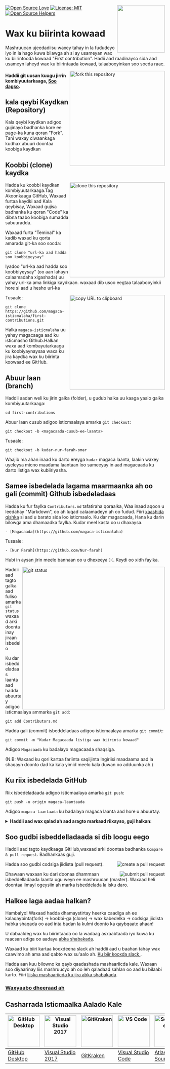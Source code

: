 [![Open Source Love](https://firstcontributions.github.io/open-source-badges/badges/open-source-v1/open-source.svg)](https://github.com/firstcontributions/open-source-badges)
[<img align="right" width="150" src="https://firstcontributions.github.io/assets/Readme/join-slack-team.png">](https://join.slack.com/t/firstcontributors/shared_invite/zt-1hg51qkgm-Xc7HxhsiPYNN3ofX2_I8FA)
[![License: MIT](https://img.shields.io/badge/License-MIT-green.svg)](https://opensource.org/licenses/MIT)
[![Open Source Helpers](https://www.codetriage.com/roshanjossey/first-contributions/badges/users.svg)](https://www.codetriage.com/roshanjossey/first-contributions)

# Wax ku biirinta kowaad

Mashruucan ujeedadiisu waxey tahay in la fududeyo iyo in la hago kuwa bilawga ah si ay usameyan wax ku biirintooda kowaad "First contribution". Hadii aad raadinayso sida aad usameyn laheyd wax ku biirintaada kowaad, talaabooyinkan soo socda raac.


<img align="right" width="300" src="https://firstcontributions.github.io/assets/Readme/fork.png" alt="fork this repository" />

#### Haddii git uusan kuugu jirrin kombiyuutarkaaga, [Soo dagso](https://docs.github.com/en/get-started/quickstart/set-up-git).

## kala qeybi Kaydkan (Repository)

Kala qeybi kaydkan adigoo gujinayo badhanka kore ee page-ka kuna qoran "Fork".
Tani waxay ciwaankaga kudhax abuuri doontaa koobiga kaydkan

## Koobbi (clone) kaydka

<img align="right" width="300" src="https://firstcontributions.github.io/assets/Readme/clone.png" alt="clone this repository" />

Hadda ku koobbi kaydkan kombiyuutarkaaga.Tag Akoonkaaga GitHub, Waxaad furtaa kaydki aad Kala qeybisay, Waxaad gujisa badhanka ku qoran "Code" ka dibna taabo koobiga sumadda sabuuradda.

Waxaad furta "Teminal" ka kadib waxad ku qorta amarada git-ka soo socda:

```
git clone "url-ka aad hadda soo koobbiyeysay"
```

Iyadoo "url-ka aad hadda soo koobbiyeysay"  (oo aan lahayn calaamadaha xigashada) uu yahay url-ka ama linkiga kaydkaan. waxaad dib usoo eegtaa talaabooyinkii hore si aad u hesho url-ka

<img align="right" width="300" src="https://firstcontributions.github.io/assets/Readme/copy-to-clipboard.png" alt="copy URL to clipboard" />

Tusaale:

```
git clone https://github.com/magaca-isticmalaha/first-contributions.git
```

Halka `magaca-isticmalaha` uu yahay magacaaga aad ku isticmasho Github.Halkan waxa aad kombayutarkaaga ku koobiyaynaysaa waxa ku jira kaydka wax ku biirinta koowaad ee GitHub.

## Abuur laan (branch)

Haddii aadan weli ku jirin galka (folder), u gudub halka uu kaaga yaalo galka kombiyuutarkaaga:

```
cd first-contributions
```

Abuur laan cusub adigoo isticmaalaya amarka `git checkout`:

```
git checkout -b <magacaada-cusub-ee-laanta>
```

Tusaale:

```
git checkout -b kudar-nur-farah-omar
```

Waajib ma ahan inaad ku darto ereyga `kudar` magaca laanta, laakin waxey uyeleysa micno maadama laantaan loo sameeyay in aad magacaada ku darto listiga wax kubiiriyasha.

## Samee isbedelada lagama maarmaanka ah oo gali (commit) Github isbedeladaas

Hadda ku fur faylka `Contributors.md` tafatiraha qoraalka,
Waa inaad aqoon u leedahay "Markdown", oo ah luqad calaamadeyn ah oo fudud. Fiiri [xaashida qishka](https://github.com/adam-p/markdown-here/wiki/Markdown-Cheatsheet) si aad u barato sida loo isticmaalo.
Ku dar magacaada, Hana ku darin bilowga ama dhamaadka faylka. Kudar meel kasta oo u dhaxaysa.

```
- [Magacaada](https://github.com/magaca-isticmalaha)
```

Tusaale:

```
- [Nur Farah](https://github.com/Nur-farah)
```

Hubi in aysan jirin meelo bannaan oo u dhexeeya `](`. Keydi oo xidh faylka.


<img align="right" width="450" src="https://firstcontributions.github.io/assets/Readme/git-status.png" alt="git status" />

Haddii aad tagto galka aad fuliso amarka `git status` waxaad arki doonta inay jiraan isbedelo

Ku dar isbeddeladaas laanta aad hadda abuurtay adigoo isticmaalaya ammarka `git add`:

```
git add Contributors.md
```

Hadda gali (commit) isbeddeladaas adigoo isticmaalaya amarka `git commit`:

```
git commit -m "Kudar Magacaada listiga wax biirinta kowaad"
```

Adigoo `Magacaada` ku badalayo magacaada shaqsiga.

(N.B: Waxaad ku qori kartaa fariinta xaqiijinta Ingiriisi maadaama aad la shaqayn doonto dad ka kala yimid meelo kala duwan oo adduunka ah.)

## Ku riix isbedelada GitHub

Riix isbedeladaada adigoo isticmaalaya amarka `git push`:

```
git push -u origin magaca-laantaada
```

Adigoo `magaca-laantaada` ku badalaya magaca laanta aad hore u abuurtay.

<details>
<summary> <strong>Haddii aad wax qalad ah aad aragto markaad riixayso, guji halkan:</strong> </summary>

- ### Cilad Xaqiijin
     <pre>remote: Support for password authentication was removed on August 13, 2021. Please use a personal access token instead.
  remote: Please see https://github.blog/2020-12-15-token-authentication-requirements-for-git-operations/ for more information.
  fatal: Authentication failed for 'https://github.com/<your-username>/first-contributions.git/'</pre>
  Tag [casharrada GitHub](https://docs.github.com/en/authentication/connecting-to-github-with-ssh/adding-a-new-ssh-key-to-your-github-account) ee ku saabsan abuuritaanka iyo habaynta furaha SSH ee akoonkaaga

</details>

## Soo gudbi isbeddelladaada si dib loogu eego

Haddii aad tagto kaydkaaga GitHub,waxaad arki doontaa badhanka `Compare & pull request`. Badhankaas guji.

<img style="float: right;" src="https://firstcontributions.github.io/assets/Readme/compare-and-pull.png" alt="create a pull request" />

Hadda soo gudbi codsiga jiidista (pull request).

<img style="float: right;" src="https://firstcontributions.github.io/assets/Readme/submit-pull-request.png" alt="submit pull request" />

Dhawaan waxaan ku dari doonaa dhammaan isbeddelladaada laanta ugu weyn ee mashruucan (master). Waxaad heli doontaa iimayl ogeysiin ah marka isbeddelada la isku daro.

## Halkee laga aadaa halkan?

Hambalyo! Waxaad hadda dhamaystirtay heerka caadiga ah ee kalaqaybinta(fork) -> koobbi-ga (clone) -> wax kabedelka -> codsiga jiidista habka shaqada oo aad inta badan la kulmi doonto ka qaybqaate ahaan!

U dabaaldeg wax ku biirintaada oo la wadaag asxaabtaada iyo kuwa ku raacsan adiga oo aadaya [abka shabakada](https://firstcontributions.github.io/#social-share).

Waxaad ku biiri kartaa kooxdeena slack ah haddii aad u baahan tahay wax caawimo ah ama aad qabto wax su'aalo ah. [Ku biir kooxda slack ](https://join.slack.com/t/firstcontributors/shared_invite/zt-1hg51qkgm-Xc7HxhsiPYNN3ofX2_I8FA).

Hadda aan kuu bilowno ka qayb qaadashada mashaariicda kale. Waxaan soo diyaarinay liis mashruucyo ah oo leh qaladaad sahlan oo aad ku bilaabi karto. Fiiri [liiska mashaariicda ku jira abka shabakada](https://firstcontributions.github.io/#project-list).

### [Waxyaabo dheeraad ah](additional-material/git_workflow_scenarios/additional-material.md)

## Casharrada Isticmaalka Aalado Kale

| <a href="gui-tool-tutorials/github-desktop-tutorial.md"><img alt="GitHub Desktop" src="https://desktop.github.com/images/desktop-icon.svg" width="100"></a> | <a href="gui-tool-tutorials/github-windows-vs2017-tutorial.md"><img alt="Visual Studio 2017" src="https://upload.wikimedia.org/wikipedia/commons/c/cd/Visual_Studio_2017_Logo.svg" width="100"></a> | <a href="gui-tool-tutorials/gitkraken-tutorial.md"><img alt="GitKraken" src="https://firstcontributions.github.io/assets/gui-tool-tutorials/gitkraken-tutorial/gk-icon.png" width="100"></a> | <a href="gui-tool-tutorials/github-windows-vs-code-tutorial.md"><img alt="VS Code" src="https://upload.wikimedia.org/wikipedia/commons/1/1c/Visual_Studio_Code_1.35_icon.png" width=100></a> | <a href="gui-tool-tutorials/sourcetree-macos-tutorial.md"><img alt="Sourcetree App" src="https://wac-cdn.atlassian.com/dam/jcr:81b15cde-be2e-4f4a-8af7-9436f4a1b431/Sourcetree-icon-blue.svg" width=100></a> | <a href="gui-tool-tutorials/github-windows-intellij-tutorial.md"><img alt="IntelliJ IDEA" src="https://upload.wikimedia.org/wikipedia/commons/thumb/9/9c/IntelliJ_IDEA_Icon.svg/512px-IntelliJ_IDEA_Icon.svg.png" width=100></a> |
| ----------------------------------------------------------------------------------------------------------------------------------------------------------- | --------------------------------------------------------------------------------------------------------------------------------------------------------------------------------------------------- | -------------------------------------------------------------------------------------------------------------------------------------------------------------------------------------------- | -------------------------------------------------------------------------------------------------------------------------------------------------------------------------------------------- | ------------------------------------------------------------------------------------------------------------------------------------------------------------------------------------------------------------ | -------------------------------------------------------------------------------------------------------------------------------------------------------------------------------------------------------------------------------- |
| [GitHub Desktop](gui-tool-tutorials/github-desktop-tutorial.md)                                                                                             | [Visual Studio 2017](gui-tool-tutorials/github-windows-vs2017-tutorial.md)                                                                                                                          | [GitKraken](gui-tool-tutorials/gitkraken-tutorial.md)                                                                                                                                        | [Visual Studio Code](gui-tool-tutorials/github-windows-vs-code-tutorial.md)                                                                                                                  | [Atlassian Sourcetree](gui-tool-tutorials/sourcetree-macos-tutorial.md)                                                                                                                                      | [IntelliJ IDEA](gui-tool-tutorials/github-windows-intellij-tutorial.md)                                                                                                                                                          |